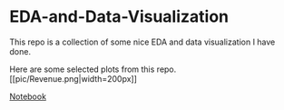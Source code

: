 # EDA-and-Data-Visualization

This repo is a collection of some nice EDA and data visualization I have done.

Here are some selected plots from this repo.
[[pic/Revenue.png|width=200px]]

[Notebook](notebook/charts_redesign.ipynb)
